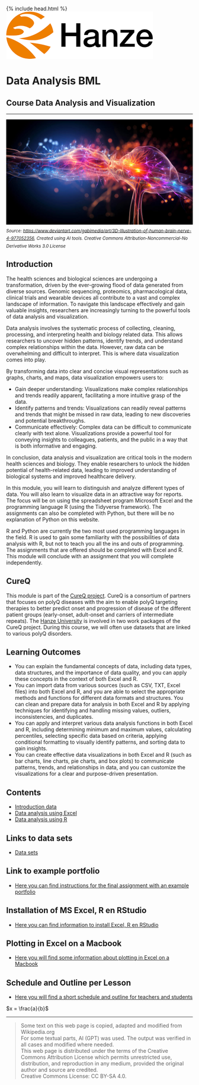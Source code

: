 {% include head.html %}
![Hanze](./hanze/hanze.png)

# Data Analysis BML

## Course Data Analysis and Visualization

---

![Pic](./impression/impression.jpg)
*<sub>Source: https://www.deviantart.com/gabimedia/art/3D-Illustration-of-human-brain-nerve-4-977052356, Created using AI tools. Creative Commons Attribution-Noncommercial-No Derivative Works 3.0 License</sub>*

## Introduction

The health sciences and biological sciences are undergoing a transformation, driven by the ever-growing flood of data generated from diverse sources. Genomic sequencing, proteomics, pharmacological data, clinical trials and wearable devices all contribute to a vast and complex landscape of information. To navigate this landscape effectively and gain valuable insights, researchers are increasingly turning to the powerful tools of data analysis and visualization.

Data analysis involves the systematic process of collecting, cleaning, processing, and interpreting health and biology related data. This allows researchers to uncover hidden patterns, identify trends, and understand complex relationships within the data. However, raw data can be overwhelming and difficult to interpret. This is where data visualization comes into play.

By transforming data into clear and concise visual representations such as graphs, charts, and maps, data visualization empowers users to:

- Gain deeper understanding: Visualizations make complex relationships and trends readily apparent, facilitating a more intuitive grasp of the data.
- Identify patterns and trends: Visualizations can readily reveal patterns and trends that might be missed in raw data, leading to new discoveries and potential breakthroughs.
- Communicate effectively: Complex data can be difficult to communicate clearly with text alone. Visualizations provide a powerful tool for conveying insights to colleagues, patients, and the public in a way that is both informative and engaging.

In conclusion, data analysis and visualization are critical tools in the modern health sciences and biology. They enable researchers to unlock the hidden potential of health-related data, leading to improved understanding of biological systems and improved healthcare delivery.


In this module, you will learn to distinguish and analyze different types of data. You will also learn to visualize data in an attractive way for reports. The focus will be on using the spreadsheet program Microsoft Excel and the programming language R (using the Tidyverse framework). The assignments can also be completed with Python, but there will be no explanation of Python on this website.

R and Python are currently the two most used programming languages in the field. R is used to gain some familiarity with the possibilities of data analysis with R, but not to teach you all the ins and outs of programming. The assignments that are offered should be completed with Excel and R. 
This module will conclude with an assignment that you will complete independently. 

## CureQ

This module is part of the [CureQ project](https://cureq.nl/). CureQ is a consortium of partners that focuses on polyQ diseases with the aim to enable polyQ targeting therapies to better predict onset and progression of disease of the different patient groups (early-onset, adult-onset and carriers of intermediate repeats). The [Hanze University](https://www.hanze.nl/en/research/centres/research-centre-biobased-economy/projects/cureq) is involved in two work packages of the CureQ project. During this course, we will often use datasets that are linked to various polyQ disorders. 

## Learning Outcomes

- You can explain the fundamental concepts of data, including data types, data structures, and the importance of data quality, and you can apply these concepts in the context of both Excel and R.  
- You can import data from various sources (such as CSV, TXT, Excel files) into both Excel and R, and you are able to select the appropriate methods and functions for different data formats and structures. You can clean and prepare data for analysis in both Excel and R by applying techniques for identifying and handling missing values, outliers, inconsistencies, and duplicates.  
- You can apply and interpret various data analysis functions in both Excel and R, including determining minimum and maximum values, calculating percentiles, selecting specific data based on criteria, applying conditional formatting to visually identify patterns, and sorting data to gain insights.  
- You can create effective data visualizations in both Excel and R (such as bar charts, line charts, pie charts, and box plots) to communicate patterns, trends, and relationships in data, and you can customize the visualizations for a clear and purpose-driven presentation. 

## Contents

- [Introduction data](./data/data_01_index.md)
- [Data analysis using Excel](./excel/excel_01_index.md) 
- [Data analysis using R](./R/R_01_index.md)


## Links to data sets

- [Data sets](./data_sets/data_sets.md)


## Link to example portfolio

- [Here you can find instructions for the final assignment with an example portfolio](./portfolio_example/01_example_portfolio.md)

## Installation of MS Excel, R en RStudio 

- [Here you can find information to install Excel, R en RStudio](./install/data_01_install.md)


## Plotting in Excel on a Macbook

- [Here you will find some information about plotting in Excel on a Macbook](./troubleshooting/excel_mac.md)

## Schedule and Outline per Lesson

- [Here you will find a short schedule and outline for teachers and students](./outline_teachers/outline_teachers.md)


$x = \frac{a}{b}$

---

>Some text on this web page is copied, adapted and modified from Wikipedia.org  
>For some textual parts, AI (GPT) was used. The output was verified in all cases and modified where needed.  
>This web page is distributed under the terms of the Creative Commons Attribution License which permits unrestricted use, distribution, and reproduction in any medium, provided the original author and source are credited.  
>Creative Commons License: CC BY-SA 4.0.


